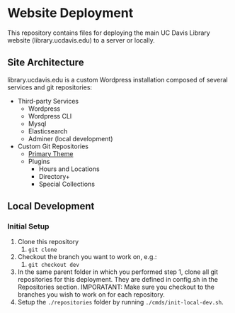 # Website Deployment
This repository contains files for deploying the main UC Davis Library website (library.ucdavis.edu) to a server or locally.

## Site Architecture
library.ucdavis.edu is a custom Wordpress installation composed of several services and git repositories:
- Third-party Services
  - Wordpress
  - Wordpress CLI
  - Mysql
  - Elasticsearch
  - Adminer (local development)
- Custom Git Repositories
  - [Primary Theme](https://github.com/UCDavisLibrary/ucdlib-theme-wp)
  - Plugins
    - Hours and Locations
    - Directory+
    - Special Collections

## Local Development

### Initial Setup
1. Clone this repository
   1. `git clone`
2. Checkout the branch you want to work on, e.g.:
   1. `git checkout dev`
3. In the same parent folder in which you performed step 1, clone all git repositories for this deployment. They are defined in config.sh in the Repositories section. IMPORATANT: Make sure you checkout to the branches you wish to work on for each repository.
4. Setup the `./repositories` folder by running `./cmds/init-local-dev.sh`. 

